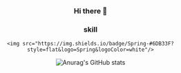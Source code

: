 <div align=center>

### Hi there 👋

<!--
**yuna4490/yuna4490** is a ✨ _special_ ✨ repository because its `README.md` (this file) appears on your GitHub profile.

Here are some ideas to get you started:

- 🔭 I’m currently working on ...
- 🌱 I’m currently learning ...
- 👯 I’m looking to collaborate on ...
- 🤔 I’m looking for help with ...
- 💬 Ask me about ...
- 📫 How to reach me: ...
- 😄 Pronouns: ...
- ⚡ Fun fact: ...
-->

 ### skill
    <img src="https://img.shields.io/badge/Spring-#6DB33F?style=flat&logo=Spring&logoColor=white"/>
  
![Anurag's GitHub stats](https://github-readme-stats.vercel.app/api?username=yuna4490&show_icons=true&theme=radical)

  </div>

